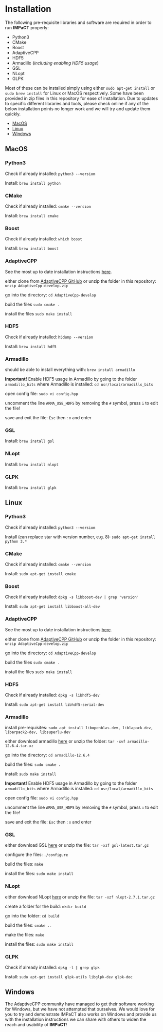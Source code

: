 # Installation

The following pre-requisite libraries and software are required in order to run **IMPaCT** properly:
- Python3
- CMake
- Boost
- AdaptiveCPP
- HDF5
- Armadillo (*including enabling HDF5 usage*)
- GSL
- NLopt
- GLPK

Most of these can be installed simply using either `sudo apt-get install` or `sudo brew install` for Linux or MacOS respectively. Some have been provided in zip files in this repository for ease of installation. Due to updates to specific different libraries and tools, please check online if any of the below installation points no longer work and we will try and update them quickly.

- [MacOS](#macOS)
- [Linux](#linux)
- [Windows](#windows)

## MacOS

### Python3

Check if already installed:
`python3 --version`

Install:
`brew install python`

### CMake

Check if already installed:
`cmake --version`

Install:
`brew install cmake`

### Boost

Check if already installed:
`which boost`

Install:
`brew install boost`

### AdaptiveCPP

See the most up to date installation instructions [here](https://github.com/AdaptiveCpp/AdaptiveCpp/blob/develop/doc/installing.md).

either clone from [AdaptiveCPP GitHub](https://github.com/AdaptiveCpp/AdaptiveCpp) or unzip the folder in this repository: 
`unzip AdaptiveCpp-develop.zip`

go into the directory:
`cd AdaptiveCpp-develop`

build the files
`sudo cmake .`

install the files
`sudo make install`

### HDF5

Check if already installed:
`h5dump --version`

Install:
`brew install hdf5`

### Armadillo

should be able to install everything with: `brew install armadillo`

**Important!** Enable HDF5 usage in Armadillo by going to the folder `armadillo_bits` where Armadillo is installed:
`cd usr/local/armadillo_bits`

open config file:
`sudo vi config.hpp`

uncomment the line `ARMA_USE_HDF5` by removing the `#` symbol, press `i` to edit the file!

save and exit the file: `Esc` then `:x` and enter

### GSL

Install:
`brew install gsl`

### NLopt

Install: 
`brew install nlopt`

### GLPK

Install:
`brew install glpk`

## Linux

### Python3

Check if already installed:
`python3 --version`

Install (can replace star with version number, e.g. 8):
`sudo apt-get install python 3.*`

### CMake

Check if already installed:
`cmake --version`

Install:
`sudo apt-get install cmake`

### Boost

Check if already installed:
`dpkg -s libboost-dev | grep 'version'`

Install:
`sudo apt-get install libboost-all-dev`

### AdaptiveCPP

See the most up to date installation instructions [here](https://github.com/AdaptiveCpp/AdaptiveCpp/blob/develop/doc/installing.md).

either clone from [AdaptiveCPP GitHub](https://github.com/AdaptiveCpp/AdaptiveCpp) or unzip the folder in this repository: 
`unzip AdaptiveCpp-develop.zip`

go into the directory:
`cd AdaptiveCpp-develop`

build the files
`sudo cmake .`

install the files
`sudo make install`

### HDF5

Check if already installed:
`dpkg -s libhdf5-dev`

Install:
`sudo apt-get install libhdf5-serial-dev`

### Armadillo

install pre-requisites:
`sudo apt install libopenblas-dev, liblapack-dev, libarpack2-dev, libsuperlu-dev`

either download armadillo [here](https://arma.sourceforge.net/download.html) or unzip the folder:
`tar -xvf armadillo-12.6.4.tar.xz`

go into the directory:
`cd armadillo-12.6.4`

build the files: 
`sudo cmake .`

install:
`sudo make install`

**Important!** Enable HDF5 usage in Armadillo by going to the folder `armadillo_bits` where Armadillo is installed:
`cd usr/local/armadillo_bits`

open config file:
`sudo vi config.hpp`

uncomment the line `ARMA_USE_HDF5` by removing the `#` symbol, press `i` to edit the file!

save and exit the file: `Esc` then `:x` and enter

### GSL

either download GSL [here](https://www.gnu.org/software/gsl/) or unzip the file:
`tar -xzf gsl-latest.tar.gz`

configure the files: `./configure`

build the files: `make`

install the files: `sudo make install`

### NLopt

either download NLopt [here](https://nlopt.readthedocs.io/en/latest/) or unzip the file:
`tar -xzf nlopt-2.7.1.tar.gz`

create a folder for the build: `mkdir build`

go into the folder: `cd build`

build the files: `cmake ..`

make the files: `make`

install the files: `sudo make install`

### GLPK

Check if already installed:
`dpkg -l | grep glpk`

Install:
`sudo apt-get install glpk-utils libglpk-dev glpk-doc`

## Windows

The AdaptiveCPP community have managed to get their software working for Windows, but we have not attempted that ourselves. We would love for you to try and demonstrate IMPaCT also works on Windows and provide us with the installation instructions we can share with others to widen the reach and usability of **IMPaCT**!
